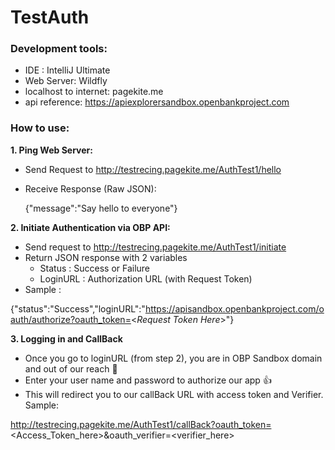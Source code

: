 # TestAuth

### Development tools: 
* IDE : IntelliJ Ultimate
* Web Server: Wildfly
* localhost to internet: pagekite.me
* api reference: https://apiexplorersandbox.openbankproject.com

### How to use:
**1. Ping Web Server:**
* Send Request to http://testrecing.pagekite.me/AuthTest1/hello
* Receive Response (Raw JSON): 

  {"message":"Say hello to everyone"}

**2. Initiate Authentication via OBP API:**
* Send request to http://testrecing.pagekite.me/AuthTest1/initiate
* Return JSON response with 2 variables
  * Status : Success or Failure
  * LoginURL : Authorization URL (with Request Token)
* Sample :

{"status":"Success","loginURL":"https://apisandbox.openbankproject.com/oauth/authorize?oauth_token=<_Request Token Here_>"}

**3. Logging in and CallBack**
* Once you go to loginURL (from step 2), you are in OBP Sandbox domain and out of our reach :wave:
* Enter your user name and password to authorize our app :thumbsup:
* This will redirect you to our callBack URL with access token and Verifier.
Sample:

http://testrecing.pagekite.me/AuthTest1/callBack?oauth_token=<Access_Token_here>&oauth_verifier=<verifier_here>



